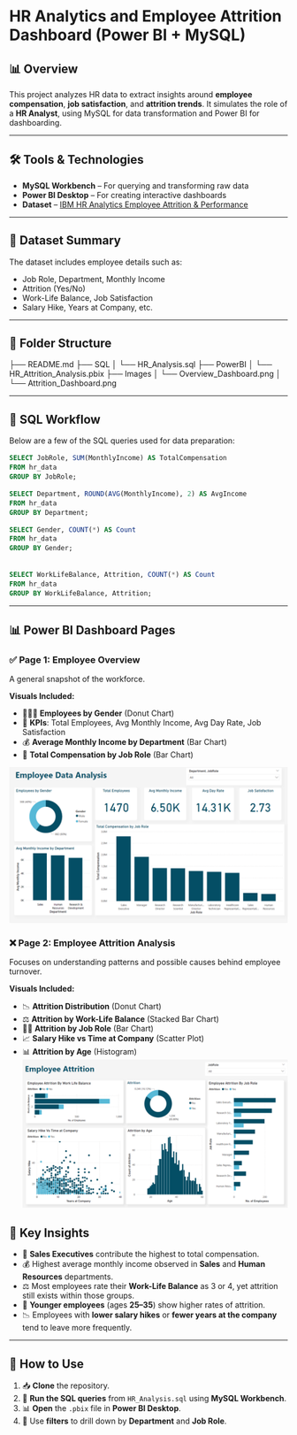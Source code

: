 # HR Analytics and Employee Attrition Dashboard (Power BI + MySQL)

## 📊 Overview
This project analyzes HR data to extract insights around **employee compensation**, **job satisfaction**, and **attrition trends**. It simulates the role of a **HR Analyst**, using MySQL for data transformation and Power BI for dashboarding.

---

## 🛠️ Tools & Technologies
- **MySQL Workbench** – For querying and transforming raw data
- **Power BI Desktop** – For creating interactive dashboards
- **Dataset** – [IBM HR Analytics Employee Attrition & Performance](https://www.kaggle.com/datasets/pavansubhasht/ibm-hr-analytics-attrition-dataset)

---

## 📁 Dataset Summary
The dataset includes employee details such as:
- Job Role, Department, Monthly Income
- Attrition (Yes/No)
- Work-Life Balance, Job Satisfaction
- Salary Hike, Years at Company, etc.

---

## 📂 Folder Structure
├── README.md ├── SQL │ └── HR_Analysis.sql ├── PowerBI │ └── HR_Attrition_Analysis.pbix ├── Images │ └── Overview_Dashboard.png │ └── Attrition_Dashboard.png


---
## 🧮 SQL Workflow

Below are a few of the SQL queries used for data preparation:

```sql
SELECT JobRole, SUM(MonthlyIncome) AS TotalCompensation
FROM hr_data
GROUP BY JobRole;
```
```sql
SELECT Department, ROUND(AVG(MonthlyIncome), 2) AS AvgIncome
FROM hr_data
GROUP BY Department;
```


```sql
SELECT Gender, COUNT(*) AS Count
FROM hr_data
GROUP BY Gender;
```
```sql

SELECT WorkLifeBalance, Attrition, COUNT(*) AS Count
FROM hr_data
GROUP BY WorkLifeBalance, Attrition; 
```

---

## 📊 Power BI Dashboard Pages

### ✅ Page 1: Employee Overview
A general snapshot of the workforce.

**Visuals Included:**
- 🧑‍🤝‍🧑 **Employees by Gender** (Donut Chart)
- 📌 **KPIs**: Total Employees, Avg Monthly Income, Avg Day Rate, Job Satisfaction
- 💰 **Average Monthly Income by Department** (Bar Chart)
- 💼 **Total Compensation by Job Role** (Bar Chart)


![ALt text](https://github.com/Uneeba-Irfan/-HR-Analytics-and-Employee-Attrition-Dashboard-Power-BI-MySQL-/blob/main/Overview.png)

### ❌ Page 2: Employee Attrition Analysis
Focuses on understanding patterns and possible causes behind employee turnover.

**Visuals Included:**
- 📉 **Attrition Distribution** (Donut Chart)
- ⚖️ **Attrition by Work-Life Balance** (Stacked Bar Chart)
- 🧑‍💼 **Attrition by Job Role** (Bar Chart)
- 📈 **Salary Hike vs Time at Company** (Scatter Plot)
- 📊 **Attrition by Age** (Histogram)
![Alt text](https://github.com/Uneeba-Irfan/-HR-Analytics-and-Employee-Attrition-Dashboard-Power-BI-MySQL-/blob/main/Attrition.png)
## 📌 Key Insights
- 💼 **Sales Executives** contribute the highest to total compensation.
- 💰 Highest average monthly income observed in **Sales** and **Human Resources** departments.
- ⚖️ Most employees rate their **Work-Life Balance** as 3 or 4, yet attrition still exists within those groups.
- 👶 **Younger employees** (ages **25–35**) show higher rates of attrition.
- 📉 Employees with **lower salary hikes** or **fewer years at the company** tend to leave more frequently.

---

## 🚀 How to Use
1. 📥 **Clone** the repository.
2. 🧮 **Run the SQL queries** from `HR_Analysis.sql` using **MySQL Workbench**.
3. 📊 **Open** the `.pbix` file in **Power BI Desktop**.
4. 🧭 Use **filters** to drill down by **Department** and **Job Role**.



